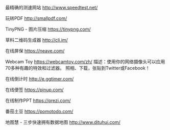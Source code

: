 最精确的测速网站
http://www.speedtest.net/

玩转PDF
http://smallpdf.com/

TinyPNG - 图片压缩
https://tinypng.com/

草料二维码生成器
http://cli.im/

在线屏保
https://neave.com/

Webcam Toy
https://webcamtoy.com/zh/
描述：使用你的网络摄像头可以应用70多种有趣的特效和过滤器。 照相、下载，张贴到Twitter或Facebook！

在线倒计时
http://e.ggtimer.com/

在线便签
https://pinup.com/

在线制作PPT
https://prezi.com/

番茄土豆
https://pomotodo.com/

地图慧 - 三步快速拥有数据地图
http://www.dituhui.com/




